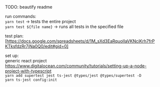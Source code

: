 TODO: beautify readme  
  
run commands:  
`yarn test` -> tests the entire project  
`yarn test ${file name}` -> runs all tests in the specified file  
  
test plan: [https://docs.google.com/spreadsheets/d/1M_sXd3EaRquolIaVKNciKrh7frPKTksfdzRr7jNa0Q0/edit#gid=0]  
  
set up:  
generic react project https://www.digitalocean.com/community/tutorials/setting-up-a-node-project-with-typescript  
`yarn add supertest jest ts-jest @types/jest @types/supertest -D`  
`yarn ts-jest config:init`  